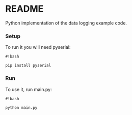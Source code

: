 # README #

Python implementation of the data logging example code.

### Setup ###

To run it you will need pyserial:

```
#!bash

pip install pyserial
```

### Run ###
To use it, run main.py:

```
#!bash

python main.py
```